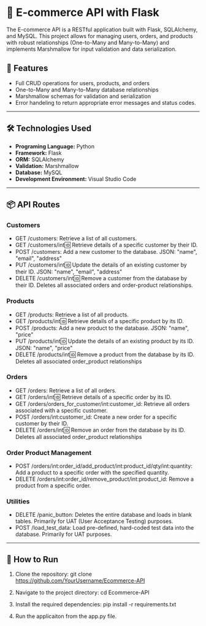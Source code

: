 # 🛒 E-commerce API with Flask

The E-commerce API is a RESTful application built with Flask, SQLAlchemy, and MySQL. This project allows for managing users, orders, and products with robust relationships (One-to-Many and Many-to-Many) and implements Marshmallow for input validation and data serialization.

## 🔧 Features

- Full CRUD operations for users, products, and orders
- One-to-Many and Many-to-Many database relationships
- Marshmallow schemas for validation and serialization
- Error handeling to return appropriate error messages and status codes.

---

## 🛠️ Technologies Used

- **Programing Language:** Python
- **Framework:** Flask
- **ORM:** SQLAlchemy
- **Validation:** Marshmallow
- **Database:** MySQL
- **Development Environment:** Visual Studio Code

---

## 📦 API Routes

### Customers
- GET /customers: Retrieve a list of all customers.
- GET /customers/int:id: Retrieve details of a specific customer by their ID.
- POST /customers: Add a new customer to the database.
   JSON: "name", "email", "address"
- PUT /customers/int:id: Update the details of an existing customer by their ID.
   JSON: "name", "email", "address"
- DELETE /customers/int:id: Remove a customer from the database by their ID. Deletes all associated orders and order-product relationships.

### Products
- GET /products: Retrieve a list of all products.
- GET /products/int:id: Retrieve details of a specific product by its ID.
- POST /products: Add a new product to the database.
   JSON: "name", "price"
- PUT /products/int:id: Update the details of an existing product by its ID.
   JSON: "name", "price"
- DELETE /products/int:id: Remove a product from the database by its ID. Deletes all associated order_product relationships

### Orders
- GET /orders: Retrieve a list of all orders.
- GET /orders/int:id: Retrieve details of a specific order by its ID.
- GET /orders/orders_for_customer/int:customer_id: Retrieve all orders associated with a specific customer.
- POST /orders/int:customer_id: Create a new order for a specific customer by their ID.
- DELETE /orders/int:id: Remove an order from the database by its ID. Deletes all associated order_product relationships

### Order Product Management
- POST /orders/int:order_id/add_product/int:product_id/qty/int:quantity: Add a product to a specific order with the specified quantity.
- DELETE /orders/int:order_id/remove_product/int:product_id: Remove a product from a specific order.

### Utilities
- DELETE /panic_button: Deletes the entire database and loads in blank tables. Primarily for UAT (User Acceptance Testing) purposes.
- POST /load_test_data: Load pre-defined, hard-coded test data into the database. Primarily for UAT purposes.

---

## 🚀 How to Run

1. Clone the repository:
   git clone https://github.com/YourUsername/Ecommerce-API

2. Navigate to the project directory:
   cd Ecommerce-API

3. Install the required dependencies:
   pip install -r requirements.txt

4. Run the applicaiton from the app.py file.
